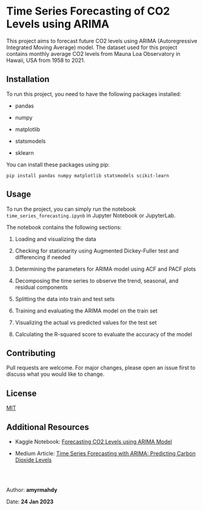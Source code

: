 # **Time Series Forecasting of CO2 Levels using ARIMA**

This project aims to forecast future CO2 levels using ARIMA (Autoregressive Integrated Moving Average) model. The dataset used for this project contains monthly average CO2 levels from Mauna Loa Observatory in Hawaii, USA from 1958 to 2021.


## **Installation**

To run this project, you need to have the following packages installed:

- pandas

- numpy

- matplotlib

- statsmodels

- sklearn

You can install these packages using pip:

```
pip install pandas numpy matplotlib statsmodels scikit-learn
```

## **Usage**

To run the project, you can simply run the notebook `time_series_forecasting.ipynb` in Jupyter Notebook or JupyterLab.

The notebook contains the following sections:


1. Loading and visualizing the data

2. Checking for stationarity using Augmented Dickey-Fuller test and differencing if needed

3. Determining the parameters for ARIMA model using ACF and PACF plots

4. Decomposing the time series to observe the trend, seasonal, and residual components

5. Splitting the data into train and test sets

6. Training and evaluating the ARIMA model on the train set

7. Visualizing the actual vs predicted values for the test set

8. Calculating the R-squared score to evaluate the accuracy of the model

## **Contributing**

Pull requests are welcome. For major changes, please open an issue first to discuss what you would like to change.


## **License**

[MIT](https://choosealicense.com/licenses/mit/)

## **Additional Resources**

- Kaggle Notebook: [Forecasting CO2 Levels using ARIMA Model](https://www.kaggle.com/code/amyrmahdy/forecasting-co2-levels-using-arima-model)

- Medium Article: [Time Series Forecasting with ARIMA: Predicting Carbon Dioxide Levels](https://amyrmahdy.medium.com/time-series-forecasting-with-arima-predicting-carbon-dioxide-levels-91db8c323add)


<br >
<br >

Author: **amyrmahdy**

Date: **24 Jan 2023**
